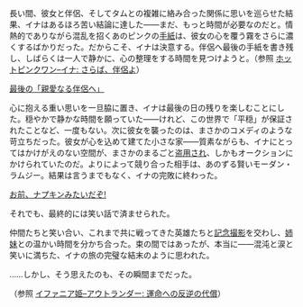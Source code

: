 <!-- title: ニノイナ -->
<!-- status: 生存 -->

長い間、彼女と伴侶、そしてタムとの複雑に絡み合った関係に思いを巡らせた結果、イナはあるほろ苦い結論に達した――まだ、もっと時間が必要なのだと。情熱的でありながら混乱を招くあのピンクの[手紙](https://www.youtube.com/live/PoM6ETBlOVY?t=205)は、彼女の心を覆う霧をさらに濃くするばかりだった。だからこそ、イナは決意する。伴侶へ最後の手紙を書き残し、しばらくは一人で静かに、心の整理をする時間を見つけようと。（参照 [ホットピンクワン–イナ: さらば、伴侶よ](#edge:ina-irys)）

[最後の「親愛なる伴侶へ」](#embed:https://www.youtube.com/live/PoM6ETBlOVY?t=723)

心に抱える重い思いを一旦脇に置き、イナは最後の日の残りを楽しむことにした。穏やかで静かな時間を願っていた――けれど、この世界で「平穏」が保証されたことなど、一度もない。次に彼女を襲ったのは、まさかのコメディのような苛立ちだった。彼女が心を込めて建てた小さな家――質素ながらも、イナにとってはかけがえのない空間が、まさかのまるごと[盗用され](https://www.youtube.com/live/PoM6ETBlOVY?t=1756)、しかもオークションにかけられていたのだ。よりによって競り合った相手は、あのずる賢いモーダン・ラムジー。結果は言うまでもなく、イナの完敗に終わった。

[お前、ナプキンみたいだぞ!](#embed:https://www.youtube.com/live/PoM6ETBlOVY?t=2015)

それでも、最終的には笑い話で済ませられた。

仲間たちと笑い合い、これまで共に戦ってきた英雄たちと[記念撮影](https://www.youtube.com/live/PoM6ETBlOVY?t=2275)を交わし、[姉妹](https://www.youtube.com/live/PoM6ETBlOVY?t=4638)との温かい時間を分かち合った。束の間ではあったが、本当に――混沌と涙と笑いに満ちた、イナの旅の完璧な結末のように思われた。

……しかし、そう思えたのも、その瞬間までだった。

（参照 [イファニア姫–アウトランダー: 運命への反逆の代償](#edge:iphania-outlander)）
